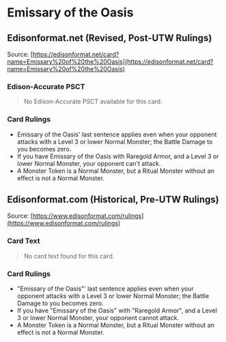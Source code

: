 # Emissary of the Oasis

## Edisonformat.net (Revised, Post-UTW Rulings)

Source: [https://edisonformat.net/card?name=Emissary%20of%20the%20Oasis](https://edisonformat.net/card?name=Emissary%20of%20the%20Oasis)

### Edison-Accurate PSCT

> No Edison-Accurate PSCT available for this card.

### Card Rulings

*   Emissary of the Oasis' last sentence applies even when your opponent attacks with a Level 3 or lower Normal Monster; the Battle Damage to you becomes zero.
*   If you have Emissary of the Oasis with Raregold Armor, and a Level 3 or lower Normal Monster, your opponent can't attack.
*   A Monster Token is a Normal Monster, but a Ritual Monster without an effect is not a Normal Monster.


## Edisonformat.com (Historical, Pre-UTW Rulings)

Source: [https://www.edisonformat.com/rulings](https://www.edisonformat.com/rulings)

### Card Text

> No card text found for this card.

### Card Rulings

*   "Emissary of the Oasis"' last sentence applies even when your opponent attacks with a Level 3 or lower Normal Monster; the Battle Damage to you becomes zero.
*   If you have "Emissary of the Oasis" with "Raregold Armor", and a Level 3 or lower Normal Monster, your opponent cannot attack.
*   A Monster Token is a Normal Monster, but a Ritual Monster without an effect is not a Normal Monster.


